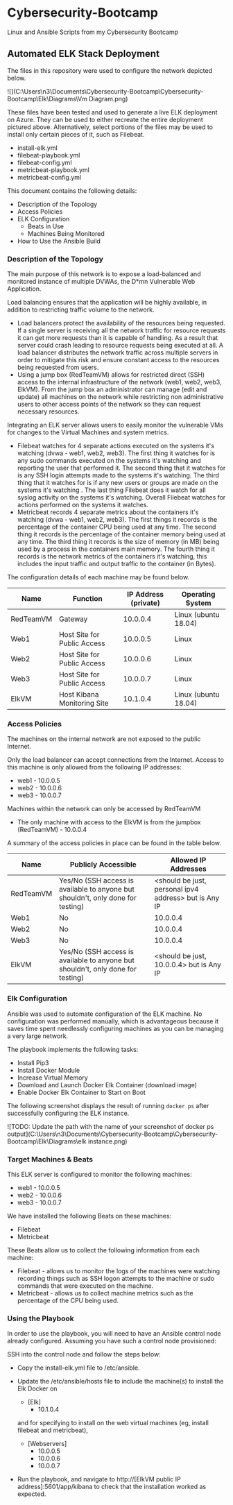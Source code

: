 # Cybersecurity-Bootcamp
Linux and Ansible Scripts from my Cybersecurity Bootcamp

## Automated ELK Stack Deployment

The files in this repository were used to configure the network depicted below.

![](C:\Users\n3\Documents\Cybersecurity-Bootcamp\Cybersecurity-Bootcamp\Elk\Diagrams\Vm Diagram.png)

These files have been tested and used to generate a live ELK deployment on Azure. They can be used to either recreate the entire deployment pictured above. Alternatively, select portions of the files may be used to install only certain pieces of it, such as Filebeat.

- install-elk.yml
- filebeat-playbook.yml
- filebeat-config.yml
- metricbeat-playbook.yml
- metricbeat-config.yml

This document contains the following details:

- Description of the Topology
- Access Policies
- ELK Configuration
  - Beats in Use
  - Machines Being Monitored
- How to Use the Ansible Build


### Description of the Topology

The main purpose of this network is to expose a load-balanced and monitored instance of multiple DVWAs, the D*mn Vulnerable Web Application.

Load balancing ensures that the application will be highly available, in addition to restricting traffic volume to the network.

- Load balancers protect the availability of the resources being requested. If a single server is receiving all the network traffic for resource requests it can get more requests than it is capable of handling. As a result that server could crash leading to resource requests being executed at all. A load balancer distributes the network traffic across multiple servers in order to mitigate this risk and ensure constant access to the resources being requested from users.
- Using a jump box (RedTeamVM) allows for restricted direct (SSH) access to the internal infrastructure of the network (web1, web2, web3, ElkVM). From the jump box an administrator can manage (edit and update) all machines on the network while restricting non administrative users to other access points of the network so they can request necessary resources.

Integrating an ELK server allows users to easily monitor the vulnerable VMs for changes to the Virtual Machines and system metrics.

- Filebeat watches for 4 separate actions executed on the systems it's watching (dvwa - web1, web2, web3). The first thing it watches for is any sudo commands executed on the systems it's watching and reporting the user that performed it. The second thing that it watches for is any SSH login attempts made to the systems it's watching. The third thing that it watches for is if any new users or groups are made on the systems it's watching . The last thing Filebeat does it watch for all syslog activity on the systems it's watching. Overall Filebeat watches for actions performed on the systems it watches.
- Metricbeat records 4 separate metrics about the containers it's watching (dvwa - web1, web2, web3). The first things it records is the percentage of the container CPU being used at any time. The second thing it records is the percentage of the container memory being used at any time. The third thing it records is the size of memory (in MB) being used by a process in the containers main memory. The fourth thing it records is the network metrics of the containers it's watching, this includes the input traffic and output traffic to the container (in Bytes). 

The configuration details of each machine may be found below.

| Name      | Function                    | IP Address (private) | Operating System     |
| --------- | --------------------------- | -------------------- | -------------------- |
| RedTeamVM | Gateway                     | 10.0.0.4             | Linux (ubuntu 18.04) |
| Web1      | Host Site for Public Access | 10.0.0.5             | Linux                |
| Web2      | Host Site for Public Access | 10.0.0.6             | Linux                |
| Web3      | Host Site for Public Access | 10.0.0.7             | Linux                |
| ElkVM     | Host Kibana Monitoring Site | 10.1.0.4             | Linux (ubuntu 18.04) |

### Access Policies

The machines on the internal network are not exposed to the public Internet. 

Only the load balancer can accept connections from the Internet. Access to this machine is only allowed from the following IP addresses:

- web1 - 10.0.0.5
- web2 - 10.0.0.6
- web3 - 10.0.0.7

Machines within the network can only be accessed by RedTeamVM

- The only machine with access to the ElkVM is from the jumpbox (RedTeamVM) - 10.0.0.4

A summary of the access policies in place can be found in the table below.

| Name      | Publicly Accessible                                          | Allowed IP Addresses                                  |
| --------- | ------------------------------------------------------------ | ----------------------------------------------------- |
| RedTeamVM | Yes/No (SSH access is available to anyone but shouldn't, only done for testing) | <should be just, personal ipv4 address> but is Any IP |
| Web1      | No                                                           | 10.0.0.4                                              |
| Web2      | No                                                           | 10.0.0.4                                              |
| Web3      | No                                                           | 10.0.0.4                                              |
| ElkVM     | Yes/No (SSH access is available to anyone but shouldn't, only done for testing) | <should be just, 10.0.0.4> but is Any IP              |

### Elk Configuration

Ansible was used to automate configuration of the ELK machine. No configuration was performed manually, which is advantageous because it saves time spent needlessly configuring machines as you can be managing a very large network. 

The playbook implements the following tasks:

- Install Pip3
- Install Docker Module
- Increase Virtual Memory
- Download and Launch Docker Elk Container (download image)
- Enable Docker Elk Container to Start on Boot

The following screenshot displays the result of running `docker ps` after successfully configuring the ELK instance.

![TODO: Update the path with the name of your screenshot of docker ps output](C:\Users\n3\Documents\Cybersecurity-Bootcamp\Cybersecurity-Bootcamp\Elk\Diagrams\elk instance.png)

### Target Machines & Beats

This ELK server is configured to monitor the following machines:

- web1 - 10.0.0.5
- web2 - 10.0.0.6
- web3 - 10.0.0.7

We have installed the following Beats on these machines:

- Filebeat
- Metricbeat

These Beats allow us to collect the following information from each machine:

- Filebeat - allows us to monitor the logs of the machines were watching recording things such as SSH logon attempts to the machine or sudo commands that were executed on the machine.
- Metricbeat - allows us to collect machine metrics such as the percentage of the CPU being used.

### Using the Playbook

In order to use the playbook, you will need to have an Ansible control node already configured. Assuming you have such a control node provisioned: 

SSH into the control node and follow the steps below:

- Copy the install-elk.yml file to /etc/ansible.

- Update the /etc/ansible/hosts file to include the machine(s) to install the Elk Docker on

  - [Elk]
    - 10.1.0.4

  and for specifying to install on the web virtual machines (eg, install filebeat and metricbeat),

  - [Webservers]
    - 10.0.0.5
    - 10.0.0.6
    - 10.0.0.7

- Run the playbook, and navigate to http://[ElkVM public IP address]:5601/app/kibana to check that the installation worked as expected.
